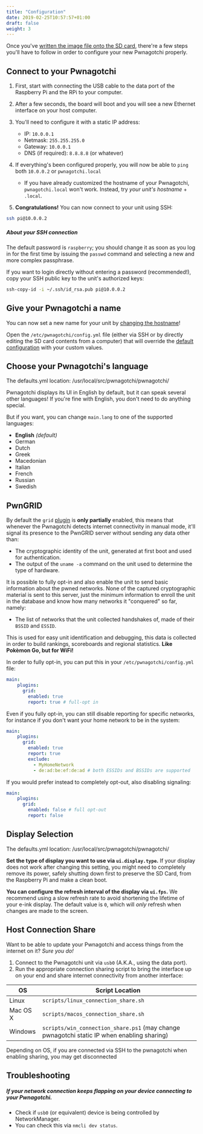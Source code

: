 ```yaml
---
title: "Configuration"
date: 2019-02-25T10:57:57+01:00
draft: false
weight: 3
---
```


Once you've [written the image file onto the SD card](https://github.com/evilsocket/pwnagotchi/blob/master/docs/install.md#flashing-an-image), there're a few steps you'll have to follow in order to configure your new Pwnagotchi properly.

## Connect to your Pwnagotchi

1. First, start with connecting the USB cable to the data port of the Raspberry Pi and the RPi to your computer. 
2. After a few seconds, the board will boot and you will see a new Ethernet interface on your host computer.
3. You'll need to configure it with a static IP address:
     - IP: `10.0.0.1`
     - Netmask: `255.255.255.0`
     - Gateway: `10.0.0.1`
     - DNS (if required): `8.8.8.8` (or whatever)

4. If everything's been configured properly, you will now be able to `ping` both `10.0.0.2` or `pwnagotchi.local`
     * If you have already customized the hostname of your Pwnagotchi, `pwnagotchi.local` won't work. Instead, try *your unit's hostname* + `.local`.

5. **Congratulations!** You can now connect to your unit using SSH:

```bash
ssh pi@10.0.0.2
```
##### About your SSH connection
The default password is `raspberry`; you should change it as soon as you log in for the first time by issuing the `passwd` command and selecting a new and more complex passphrase.

If you want to login directly without entering a password (recommended!), copy your SSH public key to the unit's authorized keys:

```bash
ssh-copy-id -i ~/.ssh/id_rsa.pub pi@10.0.0.2
```

## Give your Pwnagotchi a name

You can now set a new name for your unit by [changing the hostname](https://geek-university.com/raspberry-pi/change-raspberry-pis-hostname/)!

Open the `/etc/pwnagotchi/config.yml` file (either via SSH or by directly editing the SD card contents from a computer) that will override the [default configuration](https://github.com/evilsocket/pwnagotchi/blob/master/pwnagotchi/defaults.yml) with your custom values.

## Choose your Pwnagotchi's language

The defaults.yml location: /usr/local/src/pwnagotchi/pwnagotchi/

Pwnagotchi displays its UI in English by default, but it can speak several other languages! If you're fine with English, you don't need to do anything special.

But if you want, you can change `main.lang` to one of the supported languages:

- **English** *(default)*
- German
- Dutch
- Greek
- Macedonian
- Italian
- French
- Russian
- Swedish

## PwnGRID

By default the `grid` [plugin](https://github.com/evilsocket/pwnagotchi/blob/master/docs/plugins.md) is **only partially** enabled, this means that whenever the Pwnagotchi detects internet connectivity in manual mode, it'll signal its 
presence to the PwnGRID server without sending any data other than: 

- The cryptographic identity of the unit, generated at first boot and used for authentication.
- The output of the `uname -a` command on the unit used to determine the type of hardware.

It is possible to fully opt-in and also enable the unit to send basic information about the pwned networks. None of the captured cryptographic material is sent to this server, 
just the minimum information to enroll the unit in the database and know how many networks it "conquered" so far, namely:

- The list of networks that the unit collected handshakes of, made of their `BSSID` and `ESSID`.

This is used for easy unit identification and debugging, this data is collected in order to build rankings, scoreboards and regional statistics. **Like Pokèmon Go, but for WiFi!**

In order to fully opt-in, you can put this in your `/etc/pwnagotchi/config.yml` file:

```yaml
main:
    plugins:
      grid:
        enabled: true
        report: true # full-opt in
```

Even if you fully opt-in, you can still disable reporting for specific networks, for instance if you don't want your home network to be in the system:

```yaml
main:
    plugins:
      grid:
        enabled: true
        report: true
        exclude:
          - MyHomeNetwork
          - de:ad:be:ef:de:ad # both ESSIDs and BSSIDs are supported
```

If you would prefer instead to completely opt-out, also disabling signaling:

```yaml
main:
    plugins:
      grid:
        enabled: false # full opt-out
        report: false
```

## Display Selection

The defaults.yml location: /usr/local/src/pwnagotchi/pwnagotchi/

**Set the type of display you want to use via `ui.display.type`.**
If your display does not work after changing this setting, you might need to completely remove its power, safely shutting down first to preserve the SD Card, from the Raspberry Pi and make a clean boot.

**You can configure the refresh interval of the display via `ui.fps`.** We recommend using a slow refresh rate to avoid shortening the lifetime of your e-ink display. The default value is `0`, which will *only* refresh when changes are made to the screen.

## Host Connection Share

Want to be able to update your Pwnagotchi and access things from the internet on it? *Sure you do!*

1. Connect to the Pwnagotchi unit via `usb0` (A.K.A., using the data port).
2. Run the appropriate connection sharing script to bring the interface up on your end and share internet connectivity from another interface:

OS | Script Location
------|---------------------------
Linux | `scripts/linux_connection_share.sh`
Mac OS X | `scripts/macos_connection_share.sh`
Windows | `scripts/win_connection_share.ps1`  (may change pwnagotchi static IP when enabling sharing)

Depending on OS, if you are connected via SSH to the pwnagotchi when enabling sharing, you may get disconnected

## Troubleshooting

##### If your network connection keeps flapping on your device connecting to your Pwnagotchi.
* Check if `usb0` (or equivalent) device is being controlled by NetworkManager. 
* You can check this via `nmcli dev status`.
